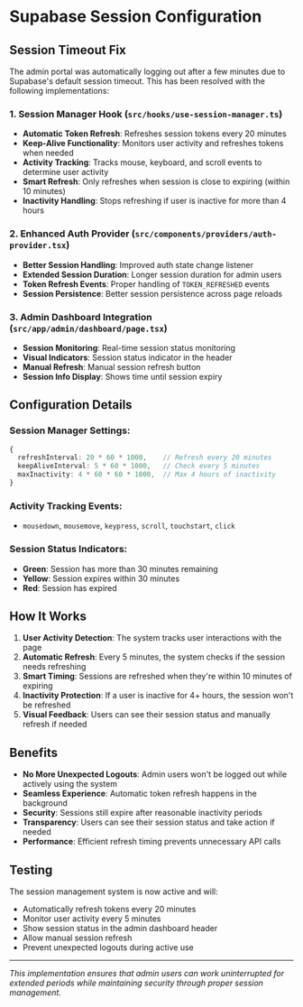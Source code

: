 # Supabase Session Configuration

## Session Timeout Fix

The admin portal was automatically logging out after a few minutes due to Supabase's default session timeout. This has been resolved with the following implementations:

### 1. **Session Manager Hook** (`src/hooks/use-session-manager.ts`)
- **Automatic Token Refresh**: Refreshes session tokens every 20 minutes
- **Keep-Alive Functionality**: Monitors user activity and refreshes tokens when needed
- **Activity Tracking**: Tracks mouse, keyboard, and scroll events to determine user activity
- **Smart Refresh**: Only refreshes when session is close to expiring (within 10 minutes)
- **Inactivity Handling**: Stops refreshing if user is inactive for more than 4 hours

### 2. **Enhanced Auth Provider** (`src/components/providers/auth-provider.tsx`)
- **Better Session Handling**: Improved auth state change listener
- **Extended Session Duration**: Longer session duration for admin users
- **Token Refresh Events**: Proper handling of `TOKEN_REFRESHED` events
- **Session Persistence**: Better session persistence across page reloads

### 3. **Admin Dashboard Integration** (`src/app/admin/dashboard/page.tsx`)
- **Session Monitoring**: Real-time session status monitoring
- **Visual Indicators**: Session status indicator in the header
- **Manual Refresh**: Manual session refresh button
- **Session Info Display**: Shows time until session expiry

## Configuration Details

### Session Manager Settings:
```typescript
{
  refreshInterval: 20 * 60 * 1000,    // Refresh every 20 minutes
  keepAliveInterval: 5 * 60 * 1000,   // Check every 5 minutes
  maxInactivity: 4 * 60 * 60 * 1000,  // Max 4 hours of inactivity
}
```

### Activity Tracking Events:
- `mousedown`, `mousemove`, `keypress`, `scroll`, `touchstart`, `click`

### Session Status Indicators:
- **Green**: Session has more than 30 minutes remaining
- **Yellow**: Session expires within 30 minutes
- **Red**: Session has expired

## How It Works

1. **User Activity Detection**: The system tracks user interactions with the page
2. **Automatic Refresh**: Every 5 minutes, the system checks if the session needs refreshing
3. **Smart Timing**: Sessions are refreshed when they're within 10 minutes of expiring
4. **Inactivity Protection**: If a user is inactive for 4+ hours, the session won't be refreshed
5. **Visual Feedback**: Users can see their session status and manually refresh if needed

## Benefits

- **No More Unexpected Logouts**: Admin users won't be logged out while actively using the system
- **Seamless Experience**: Automatic token refresh happens in the background
- **Security**: Sessions still expire after reasonable inactivity periods
- **Transparency**: Users can see their session status and take action if needed
- **Performance**: Efficient refresh timing prevents unnecessary API calls

## Testing

The session management system is now active and will:
- Automatically refresh tokens every 20 minutes
- Monitor user activity every 5 minutes
- Show session status in the admin dashboard header
- Allow manual session refresh
- Prevent unexpected logouts during active use

---

*This implementation ensures that admin users can work uninterrupted for extended periods while maintaining security through proper session management.*











